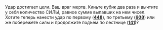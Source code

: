 Удар достигает цели. Ваш враг мертв. Киньте кубик два раза и вычтите у себя количество СИЛЫ, равное сумме выпавших на нем чисел. Хотите теперь нанести удар по первому ([**448**](#n_448)), по третьему ([**608**](#n_608)) или же побережете силы и продолжите подъем по лестнице ([**141**](#n_141))?

